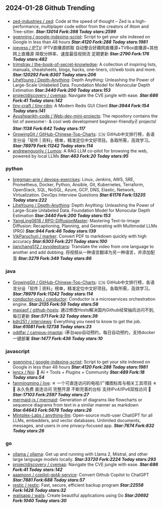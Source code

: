 ## 2024-01-28 Github Trending

### 
* [zed-industries / zed](https://github.com/zed-industries/zed): Code at the speed of thought – Zed is a high-performance, multiplayer code editor from the creators of Atom and Tree-sitter. ***Star:13014 Fork:398 Today stars:2599***
* [goenning / google-indexing-script](https://github.com/goenning/google-indexing-script): Script to get your site indexed on Google in less than 48 hours ***Star:4120 Fork:288 Today stars:1981***
* [joevess / IPTV](https://github.com/joevess/IPTV): IPTV直播源抓取 自动整合好趣网直播源+TVBox直播源+其他网上直播源 择取分辨率、速度最佳视频流 定期更新 ***Star:2790 Fork:176 Today stars:482***
* [trimstray / the-book-of-secret-knowledge](https://github.com/trimstray/the-book-of-secret-knowledge): A collection of inspiring lists, manuals, cheatsheets, blogs, hacks, one-liners, cli/web tools and more. ***Star:120292 Fork:8307 Today stars:206***
* [LiheYoung / Depth-Anything](https://github.com/LiheYoung/Depth-Anything): Depth Anything: Unleashing the Power of Large-Scale Unlabeled Data. Foundation Model for Monocular Depth Estimation ***Star:3440 Fork:200 Today stars:153***
* [projectdiscovery / cvemap](https://github.com/projectdiscovery/cvemap): Navigate the CVE jungle with ease. ***Star:686 Fork:41 Today stars:142***
* [tiny-craft / tiny-rdm](https://github.com/tiny-craft/tiny-rdm): A Modern Redis GUI Client ***Star:3944 Fork:154 Today stars:141***
* [Ayushparikh-code / Web-dev-mini-projects](https://github.com/Ayushparikh-code/Web-dev-mini-projects): The repository contains the list of awesome✨ & cool web development beginner-friendly✌️ projects! ***Star:1138 Fork:642 Today stars:117***
* [GrowingGit / GitHub-Chinese-Top-Charts](https://github.com/GrowingGit/GitHub-Chinese-Top-Charts): 🇨🇳 GitHub中文排行榜，各语言分设「软件 | 资料」榜单，精准定位中文好项目。各取所需，高效学习。 ***Star:78979 Fork:11242 Today stars:114***
* [andrewnguonly / Lumos](https://github.com/andrewnguonly/Lumos): A RAG LLM co-pilot for browsing the web, powered by local LLMs ***Star:463 Fork:20 Today stars:95***

### python
* [bregman-arie / devops-exercises](https://github.com/bregman-arie/devops-exercises): Linux, Jenkins, AWS, SRE, Prometheus, Docker, Python, Ansible, Git, Kubernetes, Terraform, OpenStack, SQL, NoSQL, Azure, GCP, DNS, Elastic, Network, Virtualization. DevOps Interview Questions ***Star:61176 Fork:13235 Today stars:222***
* [LiheYoung / Depth-Anything](https://github.com/LiheYoung/Depth-Anything): Depth Anything: Unleashing the Power of Large-Scale Unlabeled Data. Foundation Model for Monocular Depth Estimation ***Star:3440 Fork:200 Today stars:153***
* [YangLing0818 / RPG-DiffusionMaster](https://github.com/YangLing0818/RPG-DiffusionMaster): Mastering Text-to-Image Diffusion: Recaptioning, Planning, and Generating with Multimodal LLMs (PRG) ***Star:944 Fork:46 Today stars:139***
* [VikParuchuri / marker](https://github.com/VikParuchuri/marker): Convert PDF to markdown quickly with high accuracy ***Star:6303 Fork:221 Today stars:100***
* [jianchang512 / pyvideotrans](https://github.com/jianchang512/pyvideotrans): Translate the video from one language to another and add dubbing. 将视频从一种语言翻译为另一种语言，并添加配音 ***Star:3279 Fork:349 Today stars:86***

### java
* [GrowingGit / GitHub-Chinese-Top-Charts](https://github.com/GrowingGit/GitHub-Chinese-Top-Charts): 🇨🇳 GitHub中文排行榜，各语言分设「软件 | 资料」榜单，精准定位中文好项目。各取所需，高效学习。 ***Star:78979 Fork:11242 Today stars:114***
* [conductor-oss / conductor](https://github.com/conductor-oss/conductor): Conductor is a microservices orchestration engine. ***Star:2135 Fork:59 Today stars:58***
* [maxiaof / github-hosts](https://github.com/maxiaof/github-hosts): 通过修改Hosts解决国内Github经常抽风访问不到,每日更新 ***Star:571 Fork:32 Today stars:39***
* [kdn251 / interviews](https://github.com/kdn251/interviews): Everything you need to know to get the job. ***Star:61081 Fork:12738 Today stars:23***
* [oddfar / campus-imaotai](https://github.com/oddfar/campus-imaotai): i茅台app自动预约，每日自动预约，支持docker一键部署 ***Star:1477 Fork:436 Today stars:10***

### javascript
* [goenning / google-indexing-script](https://github.com/goenning/google-indexing-script): Script to get your site indexed on Google in less than 48 hours ***Star:4120 Fork:288 Today stars:1981***
* [lencx / Noi](https://github.com/lencx/Noi): 🦄 AI + Tools + Plugins + Community ***Star:489 Fork:18 Today stars:54***
* [fanmingming / live](https://github.com/fanmingming/live): ✯ 一个可直连访问的电视/广播图标库与相关工具项目 ✯ 🔕 永久免费 直连访问 完整开源 不断完善的台标 支持IPv4/IPv6双栈访问 🔕 ***Star:17103 Fork:2597 Today stars:27***
* [mermaid-js / mermaid](https://github.com/mermaid-js/mermaid): Generation of diagrams like flowcharts or sequence diagrams from text in a similar manner as markdown ***Star:64643 Fork:5678 Today stars:26***
* [Mintplex-Labs / anything-llm](https://github.com/Mintplex-Labs/anything-llm): Open-source multi-user ChatGPT for all LLMs, embedders, and vector databases. Unlimited documents, messages, and users in one privacy-focused app. ***Star:7674 Fork:832 Today stars:26***

### go
* [ollama / ollama](https://github.com/ollama/ollama): Get up and running with Llama 2, Mistral, and other large language models locally. ***Star:33720 Fork:2224 Today stars:293***
* [projectdiscovery / cvemap](https://github.com/projectdiscovery/cvemap): Navigate the CVE jungle with ease. ***Star:686 Fork:41 Today stars:142***
* [aaamoon / copilot-gpt4-service](https://github.com/aaamoon/copilot-gpt4-service): Convert Github Copilot to ChatGPT ***Star:7881 Fork:688 Today stars:57***
* [restic / restic](https://github.com/restic/restic): Fast, secure, efficient backup program ***Star:22558 Fork:1428 Today stars:32***
* [wailsapp / wails](https://github.com/wailsapp/wails): Create beautiful applications using Go ***Star:20692 Fork:1040 Today stars:30***
